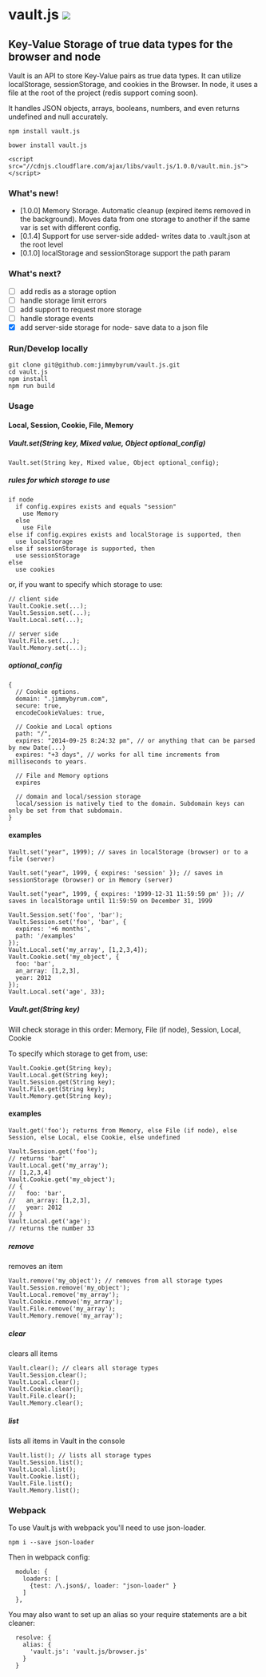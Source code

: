 vault.js [![](https://travis-ci.org/jimmybyrum/vault.js.svg)](https://travis-ci.org/jimmybyrum/vault.js)
===============

## Key-Value Storage of true data types for the browser and node

Vault is an API to store Key-Value pairs as true data types. It can utilize localStorage, sessionStorage, and cookies in the Browser. In node, it uses a file at the root of the project (redis support coming soon).

It handles JSON objects, arrays, booleans, numbers, and even returns undefined and null accurately.

```
npm install vault.js
```
```
bower install vault.js
```
```
<script src="//cdnjs.cloudflare.com/ajax/libs/vault.js/1.0.0/vault.min.js"></script>
```

### What's new!
 * [1.0.0] Memory Storage. Automatic cleanup (expired items removed in the background). Moves data from one storage to another if the same var is set with different config.
 * [0.1.4] Support for use server-side added- writes data to .vault.json at the root level
 * [0.1.0] localStorage and sessionStorage support the path param

### What's next?
- [ ] add redis as a storage option
- [ ] handle storage limit errors
- [ ] add support to request more storage
- [ ] handle storage events
- [x] add server-side storage for node- save data to a json file

### Run/Develop locally
```
git clone git@github.com:jimmybyrum/vault.js.git
cd vault.js
npm install
npm run build
```

### Usage

#### Local, Session, Cookie, File, Memory

##### Vault.set(String key, Mixed value, Object optional_config)
```
Vault.set(String key, Mixed value, Object optional_config);
```

##### rules for which storage to use
```
if node
  if config.expires exists and equals "session"
    use Memory
  else
    use File
else if config.expires exists and localStorage is supported, then
  use localStorage
else if sessionStorage is supported, then
  use sessionStorage
else
  use cookies
```
or, if you want to specify which storage to use:
```
// client side
Vault.Cookie.set(...);
Vault.Session.set(...);
Vault.Local.set(...);

// server side
Vault.File.set(...);
Vault.Memory.set(...);
```

##### optional_config
```
{
  // Cookie options.
  domain: ".jimmybyrum.com",
  secure: true,
  encodeCookieValues: true,

  // Cookie and Local options
  path: "/",
  expires: "2014-09-25 8:24:32 pm", // or anything that can be parsed by new Date(...)
  expires: "+3 days", // works for all time increments from milliseconds to years.

  // File and Memory options
  expires

  // domain and local/session storage
  local/session is natively tied to the domain. Subdomain keys can only be set from that subdomain.
}
```

#### examples

```
Vault.set("year", 1999); // saves in localStorage (browser) or to a file (server)

Vault.set("year", 1999, { expires: 'session' }); // saves in sessionStorage (browser) or in Memory (server)

Vault.set("year", 1999, { expires: '1999-12-31 11:59:59 pm' }); // saves in localStorage until 11:59:59 on December 31, 1999

Vault.Session.set('foo', 'bar');
Vault.Session.set('foo', 'bar', {
  expires: '+6 months',
  path: '/examples'
});
Vault.Local.set('my_array', [1,2,3,4]);
Vault.Cookie.set('my_object', {
  foo: 'bar',
  an_array: [1,2,3],
  year: 2012
});
Vault.Local.set('age', 33);
```

##### Vault.get(String key)
Will check storage in this order: Memory, File (if node), Session, Local, Cookie

To specify which storage to get from, use:
```
Vault.Cookie.get(String key);
Vault.Local.get(String key);
Vault.Session.get(String key);
Vault.File.get(String key);
Vault.Memory.get(String key);
```

#### examples
```
Vault.get('foo'); returns from Memory, else File (if node), else Session, else Local, else Cookie, else undefined

Vault.Session.get('foo');
// returns 'bar'
Vault.Local.get('my_array');
// [1,2,3,4]
Vault.Cookie.get('my_object');
// {
//   foo: 'bar',
//   an_array: [1,2,3],
//   year: 2012
// }
Vault.Local.get('age');
// returns the number 33
```

##### remove
removes an item
```
Vault.remove('my_object'); // removes from all storage types
Vault.Session.remove('my_object');
Vault.Local.remove('my_array');
Vault.Cookie.remove('my_array');
Vault.File.remove('my_array');
Vault.Memory.remove('my_array');
```

##### clear
clears all items
```
Vault.clear(); // clears all storage types
Vault.Session.clear();
Vault.Local.clear();
Vault.Cookie.clear();
Vault.File.clear();
Vault.Memory.clear();
```

##### list
lists all items in Vault in the console
```
Vault.list(); // lists all storage types
Vault.Session.list();
Vault.Local.list();
Vault.Cookie.list();
Vault.File.list();
Vault.Memory.list();
```

### Webpack

To use Vault.js with webpack you'll need to use json-loader.

```
npm i --save json-loader
```

Then in webpack config:

```
  module: {
    loaders: [
      {test: /\.json$/, loader: "json-loader" }
    ]
  },
```

You may also want to set up an alias so your require statements are a bit cleaner:

```
  resolve: {
    alias: {
      'vault.js': 'vault.js/browser.js'
    }
  }
```
